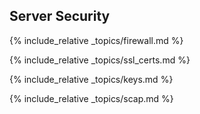 ## Server Security

{% include_relative _topics/firewall.md %}

{% include_relative _topics/ssl_certs.md %}

{% include_relative _topics/keys.md %}

{% include_relative _topics/scap.md %}
